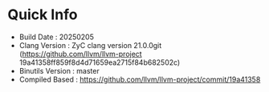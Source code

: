 # Quick Info
* Build Date : 20250205
* Clang Version : ZyC clang version 21.0.0git (https://github.com/llvm/llvm-project 19a41358ff859f8d4d71659ea2715f84b682502c)
* Binutils Version : master
* Compiled Based : https://github.com/llvm/llvm-project/commit/19a41358

